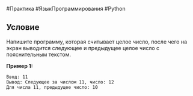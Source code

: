 #Практика #ЯзыкПрограммирования #Python 
## Условие

Напишите программу, которая считывает целое число, после чего на экран выводится следующее и предыдущее целое число с пояснительным текстом.

**Пример 1:**

	Ввод: 11
	Вывод: Следующее за числом 11, число: 12
	Для числа 11, предыдущее число: 10
